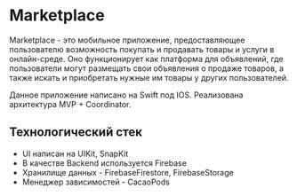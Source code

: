 # Marketplace

Marketplace - это мобильное приложение, предоставляющее пользователю возможность покупать и продавать товары и услуги в онлайн-среде. Оно функционирует как платформа для объявлений, где пользователи могут размещать свои объявления о продаже товаров, а также искать и приобретать нужные им товары у других пользователей.

Данное приложение написано на Swift под IOS. Реализована архитектура MVP + Coordinator.


## Технологический стек

* UI написан на UIKit, SnapKit
* В качестве Backend используется Firebase
* Хранилище данных - FirebaseFirestore, FirebaseStorage
* Менеджер зависимостей - CacaoPods